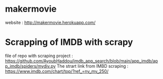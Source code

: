 # makermovie
website : http://makermovie.herokuapp.com/

# Scrapping of IMDB with scrapy 
file of repo with scraping project : https://github.com/AyoubHaddou/imdb_app_search/blob/main/app_imdb/app_imdb/spiders/mydiv.py
The strart link from IMBD scraping : https://www.imdb.com/chart/top/?ref_=nv_mv_250/
